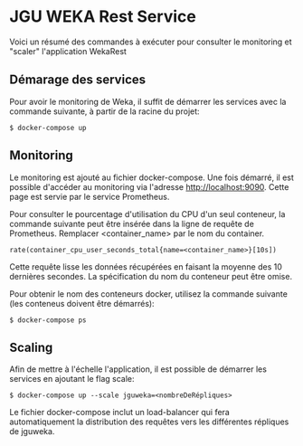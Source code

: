 # JGU WEKA Rest Service

Voici un résumé des commandes à exécuter pour consulter le monitoring et
"scaler" l'application WekaRest

## Démarage des services
Pour avoir le monitoring de Weka, il suffit de démarrer les services avec la commande suivante, à partir de la racine du projet:

```
$ docker-compose up
```

## Monitoring
Le monitoring est ajouté au fichier docker-compose. Une fois démarré, il est possible d'accéder au monitoring via l'adresse [http://localhost:9090](http://localhost:8080). Cette page est servie par le service Prometheus.

Pour consulter le pourcentage d'utilisation du CPU d'un seul conteneur, la commande suivante peut être insérée dans la ligne de requête de Prometheus. Remplacer <container_name> par le nom du container.

``rate(container_cpu_user_seconds_total{name=<container_name>}[10s])``

Cette requête lisse les données récupérées en faisant la moyenne des 10 dernières secondes. La spécification du nom du conteneur peut être omise.

Pour obtenir le nom des conteneurs docker, utilisez la commande suivante (les conteneus doivent être démarrés):

```
$ docker-compose ps
```

## Scaling
Afin de mettre à l'échelle l'application, il est possible de démarrer les services en ajoutant le flag scale:

```
$ docker-compose up --scale jguweka=<nombreDeRépliques>
```

Le fichier docker-compose inclut un load-balancer qui fera automatiquement la distribution des requêtes vers les différentes répliques de jguweka. 
